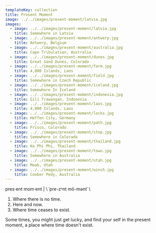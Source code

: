 ```yaml
---
templateKey: collection
title: Present Moment
image: ../../images/present-moment/latvia.jpg
images:
  - image: ../../images/present-moment/latvia.jpg
    title: Somewhere in Latvia
  - image: ../../images/present-moment/antwerp.jpg
    title: Antwerp, Belgium
  - image: ../../images/present-moment/australia.jpg
    title: Cape Tribulation, Australia
  - image: ../../images/present-moment/dunes.jpg
    title: Great Sand Dunes, Colorado
  - image: ../../images/present-moment/farm.jpg
    title: 4,000 Islands, Laos
  - image: ../../images/present-moment/field.jpg
    title: Somewhere in Czech Republic
  - image: ../../images/present-moment/iceland.jpg
    title: Somewhere In Iceland
  - image: ../../images/present-moment/indonesia.jpg
    title: Gili Trawangan, Indonesia
  - image: ../../images/present-moment/laos.jpg
    title: 4,000 Islands, Laos
  - image: ../../images/present-moment/locks.jpg
    title: Heffen City, Germany
  - image: ../../images/present-moment/path.jpg
    title: Frisco, Colorado
  - image: ../../images/present-moment/stop.jpg
    title: Somewhere in Colorado
  - image: ../../images/present-moment/thailand.jpg
    title: Ko Phi Phi, Thailand
  - image: ../../images/present-moment/town.jpg
    title: Somewhere in Australia
  - image: ../../images/present-moment/utah.jpg
    title: Moab, Utah
  - image: ../../images/present-moment/winch.jpg
    title: Coober Pedy, Australia
---    
```


pres·​ent mom·ent | \ ˈpre-zᵊnt mō-məntˈ \

1. Where there is no time.
2. Here and now.
3. Where time ceases to exist.

Some times, you might just get lucky, and find your self in the present moment, a place where time doesn't exist.